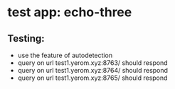 # test app: echo-three

## Testing:

-   use the feature of autodetection
-   query on url test1.yerom.xyz:8763/ should respond
-   query on url test1.yerom.xyz:8764/ should respond
-   query on url test1.yerom.xyz:8765/ should respond
